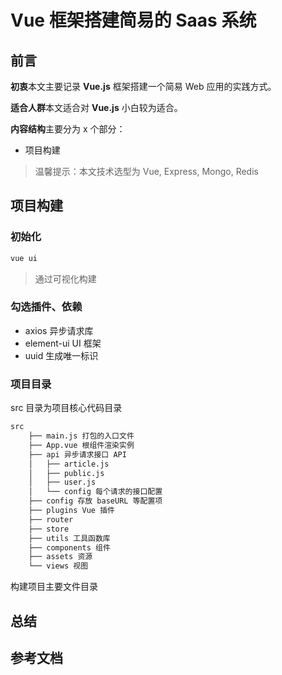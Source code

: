 # Vue 框架搭建简易的 Saas 系统

## 前言

**初衷**本文主要记录 **Vue.js** 框架搭建一个简易 Web 应用的实践方式。

**适合人群**本文适合对 **Vue.js** 小白较为适合。

**内容结构**主要分为 x 个部分：

- 项目构建

> 温馨提示：本文技术选型为 Vue, Express, Mongo, Redis

## 项目构建

### 初始化

```bash
vue ui
```

> 通过可视化构建

### 勾选插件、依赖

- axios 异步请求库
- element-ui UI 框架
- uuid 生成唯一标识

### 项目目录

src 目录为项目核心代码目录

```bash
src
    ├── main.js 打包的入口文件
    ├── App.vue 根组件渲染实例
    ├── api 异步请求接口 API
    │   ├── article.js
    │   ├── public.js
    │   ├── user.js
    │   └── config 每个请求的接口配置
    ├── config 存放 baseURL 等配置项
    ├── plugins Vue 插件
    ├── router
    ├── store
    ├── utils 工具函数库
    ├── components 组件
    ├── assets 资源
    └── views 视图
```

构建项目主要文件目录

## 总结

## 参考文档
